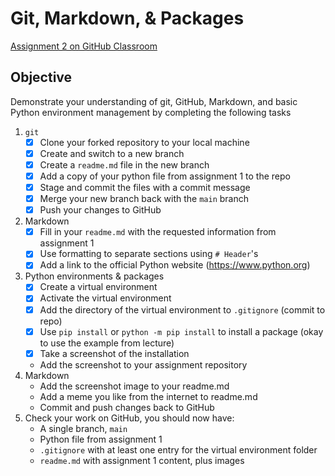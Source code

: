# Git, Markdown, & Packages

[Assignment 2 on GitHub Classroom](https://classroom.github.com/a/Z2sWwnXF) 

## Objective
Demonstrate your understanding of git, GitHub, Markdown, and basic Python environment management by completing the following tasks


1. `git`
	- [x] Clone your forked repository to your local machine
	- [x] Create and switch to a new branch
	- [x] Create a `readme.md` file in the new branch
	- [x] Add a copy of your python file from assignment 1 to the repo
	- [x] Stage and commit the files with a commit message
	- [x] Merge your new branch back with the `main` branch
	- [x] Push your changes to GitHub
2. Markdown
	- [x] Fill in your `readme.md` with the requested information from assignment 1
	- [x] Use formatting to separate sections using `# Header`'s
	- [x] Add a link to the official Python website (https://www.python.org)
3. Python environments & packages
	- [x] Create a virtual environment
	- [x] Activate the virtual environment
	- [x] Add the directory of the virtual environment to `.gitignore` (commit to repo)
	- [x] Use `pip install` or `python -m pip install` to install a package (okay to use the example from lecture)
	- [x] Take a screenshot of the installation
	- Add the screenshot to your assignment repository
4. Markdown
	- Add the screenshot image to your readme.md
	- Add a meme you like from the internet to readme.md
	- Commit and push changes back to GitHub
5. Check your work on GitHub, you should now have:
	- A single branch, `main`
	- Python file from assignment 1
	- `.gitignore` with at least one entry for the virtual environment folder
	- `readme.md` with assignment 1 content, plus images
